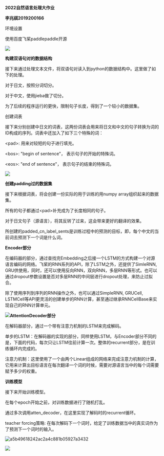 **2022自然语言处理大作业**

**李兆祺2019200166**

环境设置

使用百度飞桨paddlepaddle开源

![](media/9822ddb6ec76d9c587e16ddea74b4e00.png)

**构建双语句对的数据结构**

接下来通过处理文本文件，将双语句对读入到python的数据结构中。这里做了如下的处理。

对于日文，按照分词切分。

对于中文，使用jieba做了切分。

为了后续的程序运行的更快，限制句子长度，得到了一个较小的数据集。

创建词表

接下来分别创建中日文的词表，这两份词表会用来将日文和中文的句子转换为词的ID构成的序列。词表中还加入了如下三个特殊的词：

\<pad\>: 用来对较短的句子进行填充。

\<bos\>: "begin of sentence"， 表示句子的开始的特殊词。

\<eos\>: "end of sentence"， 表示句子的结束的特殊词。

![](media/1edeafcc8aceafce9f4364fc8a3e0689.png)

**创建padding过的数据集**

接下来根据词表，将会创建一份实际的用于训练的用numpy array组织起来的数据集。

所有的句子都通过\<pad\>补充成为了长度相同的句子。

对于日文句子（源语言），将其反转了过来，这会带来更好的翻译的效果。

所创建的padded_cn_label_sents是训练过程中的预测的目标，即，每个中文的当前词去预测下一个词是什么词。

**Encoder部分**

在编码器的部分，通过查找完Embedding之后接一个LSTM的方式构建一个对源语言编码的网络。飞桨的RNN系列的API，除了LSTM之外，还提供了SimleRNN, GRU供使用，同时，还可以使用反向RNN，双向RNN，多层RNN等形式。也可以通过dropout参数设置是否对多层RNN的中间层进行dropout处理，来防止过拟合。

除了使用序列到序列的RNN操作之外，也可以通过SimpleRNN, GRUCell, LSTMCell等API更灵活的创建单步的RNN计算，甚至通过继承RNNCellBase来实现自己的RNN计算单元。

![](media/5002e7dc8846c979e6d0cb6e6485bd7b.png)**AttentionDecoder部分**

在解码器部分，通过一个带有注意力机制的LSTM来完成解码。

单步的LSTM：在解码器的实现的部分，同样使用LSTM，与Encoder部分不同的是，下面的代码，每次只让LSTM往前计算一次。整体的recurrent部分，是在训练循环内完成的。

注意力机制：这里使用了一个由两个Linear组成的网络来完成注意力机制的计算，它用来计算出目标语言在每次翻译一个词的时候，需要对源语言当中的每个词需要赋予多少的权重。

**训练模型**

接下来开始训练模型。

在每个epoch开始之前，对训练数据进行了随机打乱。

通过多次调用atten_decoder，在这里实现了解码时的recurrent循环。

teacher forcing策略: 在每次解码下一个词时，给定了训练数据当中的真实词作为了预测下一个词时的输入。

![a5b49618242ac2a4c881b05927a3432](media/e54416e5dfb7abe44e9cb610c9fae653.png)

![](media/ba1f422c095d7157340b5de0440d8ed6.png)
